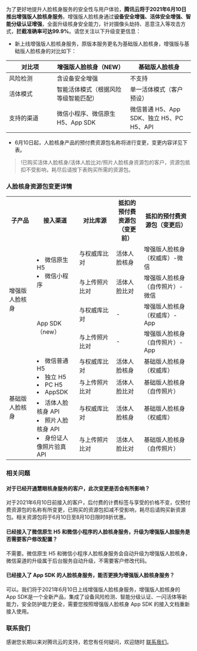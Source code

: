 为了更好地提升人脸核身服务的安全性与用户体验，**腾讯云将于2021年6月10日推出增强版人脸核身服务**。增强版人脸核身通过**设备安全增强、活体安全增强、智能分级认证增强**，全面升级核身安全能力，针对摄像头劫持、恶意注入等攻击方式，**拦截准确率可达99.9%**。请您关注以下升级变更信息：
- 新上线增强版人脸核身服务，原版本服务更名为基础版人脸核身，增强版与基础版人脸核身的对比如下：

|       对比项     | 增强版人脸核身（NEW）                | 基础版人脸核身                          |
| ---------- | ------------------------------------ | --------------------------------------- |
| 风险检测   | 含设备安全增强                       | 不支持                                  |
| 活体模式   | 智能活体模式（根据风险等级智能匹配） | 单一活体模式（客户预设）                |
| 支持的渠道 | 微信小程序、微信原生 H5、App SDK      | 微信普通 H5、App SDK、独立 H5、PC H5、API |

- 6月10日起，人脸核身产品的预付费资源包名称将进行变更，变更内容详见下表。
>!已购买活体人脸核身/活体人脸比对/照片人脸核身资源包的客户，资源包抵扣不受影响，耗尽后请按下表购买所需的资源包。


### 人脸核身资源包变更详情
<style>
table th:nth-of-type(1) {
width: 15%;        
}
table th:nth-of-type(2) {
width: 23%;        
}
table th:nth-of-type(3) {
width:20%;        
}
table th:nth-of-type(4) {
width: 15%;        
}
</style>
<table>
     <tr>
         <th>子产品</th>  
         <th>接入渠道</th>  
         <th>对比库源</th>
				 <th>抵扣的预付费资源包（变更前）</th>
				 <th>抵扣的预付费资源包（变更后）</th>
     </tr>
  <tr>      
      <td rowspan="4">增强版人脸核身</td>   
      <td rowspan="2"><li>微信原生 H5<br><li>微信小程序</td>  
			<td>与权威库比对</td>   
      <td>活体人脸核身</td>   
      <td>增强版人脸核身（权威库）-微信</td>
     </tr> 
 <tr>
      <td>与上传照片比对</td>   
      <td>活体人脸比对</td>   
      <td>增强版人脸核身（自传照片）-微信</td>      
     </tr> 
  <tr>      
      <td rowspan="2">App SDK（new）</td>   
      <td>与权威库比对</td>   
      <td>-</td> 
			<td>增强版人脸核身（权威库）-App</td>
     </tr> 
  <tr>
      <td>与上传照片比对</td>   
      <td>-</td>   
      <td>增强版人脸核身（自传照片）-App</td>      
     </tr> 
	  <tr>      
      <td rowspan="4">基础版人脸核身</td>   
      <td rowspan="2"><li>微信普通 H5<br><li>独立 H5<br><li>PC H5<br><li>AppSDK</td>  
			<td>与权威库比对</td>   
      <td>活体人脸核身</td>   
      <td>基础版人脸核身（权威库）</td>
     </tr> 
		  <tr>
      <td>与上传照片比对</td>   
      <td>活体人脸比对</td>   
      <td>基础版人脸核身（自传照片）</td>      
     </tr> 
		 	<tr>      
      <td rowspan="2"><li>活体人脸核身 API<br><li>照片人脸核身 API<br><li>身份证人像照片验真 API</td>  
			<td>与权威库比对</td>   
      <td>活体人脸核身</td>   
      <td>基础版人脸核身（权威库）</td>
     </tr> 
		 		  <tr>
      <td>与上传照片比对</td>   
      <td>活体人脸比对</td>   
      <td>基础版人脸核身（自传照片）</td>      
     </tr> 
</table>

### 相关问题
#### 对于已经开通慧眼核身服务的客户，此次变更是否会有所影响？
对于2021年6月10日前接入的客户，后付费的计费标签与享受的价格不变，仅预付费资源包的名称有所变更，已购买的资源包扣减不受影响，耗尽后请购买新资源包。相关资源包将于6月10日至8月10日限时8折优惠。

#### 已经接入了微信原生 H5 和微信小程序的人脸核身服务，升级为增强版人脸服务是否需要客户修改配置？
不需要。微信原生 H5 和微信小程序人脸核身服务会自动升级为增强版人脸核身，微信渠道的升级属于后台服务自动升级，不需要客户修改代码。

#### 已经接入了 App SDK 的人脸核身服务，能否更换为增强版人脸核身服务？
可以。我们将于2021年6月10日上线增强版人脸核身服务，增强版人脸核身的 App SDK是一个全新产品，集成了设备风险检测、智能分级认证、一闪活体等新能力，安全防护能力更全，需要您按照增强版人脸核身 App SDK 的接入文档重新接入使用。

### 联系我们
感谢您长期以来对腾讯云的支持，若您有任何疑问，欢迎随时 [联系我们](https://cloud.tencent.com/act/event/connect-service)。



